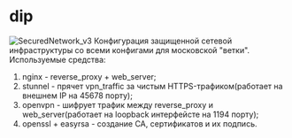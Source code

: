 # dip
![SecuredNetwork_v3](https://user-images.githubusercontent.com/51214083/159584320-f4021206-b435-4cba-96d6-0e57e000911a.jpg)
Конфигурация защищенной сетевой инфраструктуры со всеми конфигами для московской "ветки".
Используемые средства:
1. nginx - reverse_proxy + web_server;
2. stunnel - прячет vpn_traffic за чистым HTTPS-трафиком(работает на внешнем IP на 45678 порту);
3. openvpn - шифрует трафик между reverse_proxy и web_server(работает на loopback интерфейсте на 1194 порту);
4. openssl + easyrsa - создание CA, сертификатов и их подпись.
